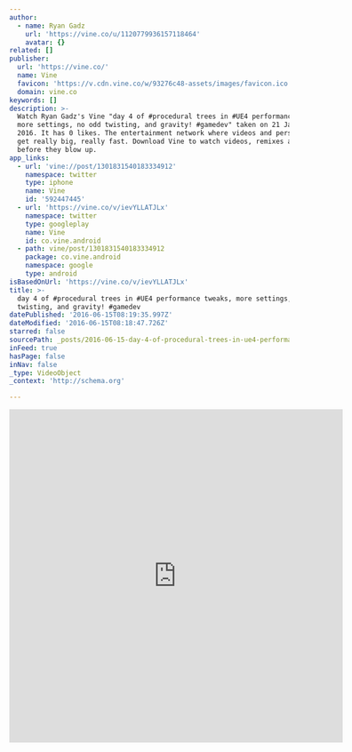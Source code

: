 ```yaml
---
author:
  - name: Ryan Gadz
    url: 'https://vine.co/u/1120779936157118464'
    avatar: {}
related: []
publisher:
  url: 'https://vine.co/'
  name: Vine
  favicon: 'https://v.cdn.vine.co/w/93276c48-assets/images/favicon.ico'
  domain: vine.co
keywords: []
description: >-
  Watch Ryan Gadz's Vine "day 4 of #procedural trees in #UE4 performance tweaks,
  more settings, no odd twisting, and gravity! #gamedev" taken on 21 January
  2016. It has 0 likes. The entertainment network where videos and personalities
  get really big, really fast. Download Vine to watch videos, remixes and trends
  before they blow up.
app_links:
  - url: 'vine://post/1301831540183334912'
    namespace: twitter
    type: iphone
    name: Vine
    id: '592447445'
  - url: 'https://vine.co/v/ievYLLATJLx'
    namespace: twitter
    type: googleplay
    name: Vine
    id: co.vine.android
  - path: vine/post/1301831540183334912
    package: co.vine.android
    namespace: google
    type: android
isBasedOnUrl: 'https://vine.co/v/ievYLLATJLx'
title: >-
  day 4 of #procedural trees in #UE4 performance tweaks, more settings, no odd
  twisting, and gravity! #gamedev
datePublished: '2016-06-15T08:19:35.997Z'
dateModified: '2016-06-15T08:18:47.726Z'
starred: false
sourcePath: _posts/2016-06-15-day-4-of-procedural-trees-in-ue4-performance-tweaks-more.md
inFeed: true
hasPage: false
inNav: false
_type: VideoObject
_context: 'http://schema.org'

---
```

<iframe src="https://cdn.embedly.com/widgets/media.html?src=https%3A%2F%2Fvine.co%2Fv%2FievYLLATJLx%2Fembed%2Fsimple&amp;url=https%3A%2F%2Fvine.co%2Fv%2FievYLLATJLx&amp;image=https%3A%2F%2Fv.cdn.vine.co%2Fr%2Fthumbs%2FD856F077631301831539130560512_1.3.4.mp4.jpg%3FversionId%3DCFgHGtUCPdhYWat0J3BRXGUGp3GSEZP0&amp;key=b7d04c9b404c499eba89ee7072e1c4f7&amp;type=text%2Fhtml&amp;schema=vine" width="600" height="600" scrolling="no" frameborder="0" allowfullscreen="" style=""></iframe>
